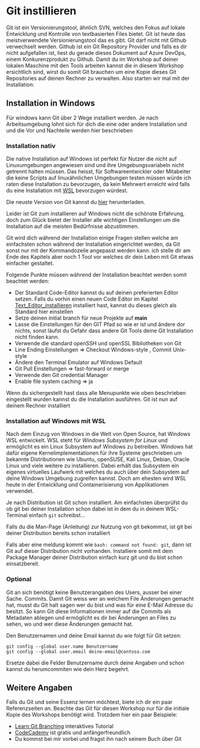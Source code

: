 # Git instillieren
Git ist ein Versionierungstool, ähnlich SVN, welches den Fokus auf lokale Entwicklung und Kontrolle von textbasierten Files bietet. Git ist heute das meistverwendete Versionierungstool das es gibt. Git darf nicht mit Github verwechselt werden. Github ist ein Git Repository Provider und falls es dir nicht aufgefallen ist, liest du gerade dieses Dokument auf Azure DevOps, einem Konkurenzprodukt zu Github. Damit du im Workshop auf deiner lokalen Maschine mit den Tools arbeiten kannst die in diesem Workshop ersichtlich sind, wirst du somit Git brauchen um eine Kopie dieses Git Repositories auf deinen Rechner zu verwalten. Also starten wir mal mit der Installation:

## Installation in Windows
Für windows kann Git über 2 Wege installiert werden. Je nach Arbeitsumgebung lohnt sich für dich die eine oder andere Installation und und die Vor und Nachteile werden hier beschrieben

### Installation nativ
Die native Installation auf Windows ist perfekt für Nutzer die nicht auf Linuxumgebungen angewiesen sind und ihre Umgebungsvariabeln nicht getrennt halten müssen. Das heisst, für Softwareentwickler oder Mitabeiter die keine Scripts auf linuxähnlichen Umgebungen testen müssen würde ich raten diese Installation zu bevorzugen, da kein Mehrwert erreicht wird falls du eine Installation mit [WSL](https://learn.microsoft.com/de-de/windows/wsl/about) bevorzugen würdest.

Die neuste Version von Git kannst du [hier](https://github.com/git-for-windows/git/releases/download/v2.43.0.windows.1/Git-2.43.0-64-bit.exe) herunterladen.

Leider ist Git zum installieren auf Windows nicht die schönste Erfahrung, doch zum Glück bietet der Installer alle wichtigen Einstellungen um die Installation auf die meisten Bedürfnisse abzustimmen.

Git wird dich während der Installation einige Fragen stellen welche am einfachsten schon während der Installation eingerichtet werden, da Git sonst nur mit der Kommandozeile angepasst werden kann. ich stelle dir am Ende des Kapitels aber noch 1 Tool vor welches dir dein Leben mit Git etwas einfacher gestaltet.

Folgende Punkte müssen während der Installation beachtet werden somit beachtet werden:

- Der Standard Code-Editor kannst du auf deinen preferierten Editor setzen. Falls du vorhin einen neuen Code Editor im Kapitel [Text_Editor_installieren]() installiert hast, kannst du dieses gleich als Standard hier einstellen
- Setze deinen initial branch für neue Projekte auf **main**
- Lasse die Einstellungen für den GIT Pfad so wie er ist und ändere dor nichts, sonst läufst du Gefahr dass andere Git Tools deine Git Installation nicht finden kann.
- Verwende die standard openSSH und openSSL Bibliotheken von Git
- Line Ending Einstellungen => Checkout Windows-style , Commit Unix-style
- Ändere den Terminal Emulator auf Windows Default
- Git Pull Einstellungen => fast-forward or merge
- Verwende den Git credential Manager
- Enable file system caching => ja

Wenn du sichergestellt hast dass alle Menupunkte wie oben beschrieben eingestellt wurden kannst du die Installation ausführen. Git ist nun auf deinem Rechner installiert

### Installation auf Windows mit WSL
Nach dem Einzug von Windows in die Welt von Open Source, hat Windows WSL entwickelt. WSL steht für *Windows Subsystem for Linux* und ermöglicht es ein Linux Subsystem auf Windows zu betreiben. Windows hat dafür eigene Kernelimplementationen für ihre Systeme geschrieben um bekannte Distributionen wie Ubuntu, openSUSE, Kali Linux, Debian, Oracle Linux und viele weitere zu installieren. Dabei erhält das Subsystem ein eigenes virtuelles Laufwerk mit welches du auch über dein Subsystem auf deine Windows Umgebung zugreifen kannst. Doch am ehesten wird WSL heute in der Entwicklung und Containerisierung von Applikationen verwendet.

Je nach Distribution ist Git schon installiert. Am einfachsten überprüfst du ob git bei deiner Installation schon dabei ist in dem du in deinem WSL-Terminal einfach `git` schreibst...

Falls du die Man-Page (Anleitung) zur Nutzung von git bekommst, ist git bei deiner Distribution bereits schon installiert

Falls aber eine meldung kommt wie `bash: command not found: git`, dann ist Git auf dieser Distribution nicht vorhanden. Installiere somit mit dem Package Manager deiner Distribution einfach kurz git und du bist schon einsatzbereit.


### Optional
Git an sich benötigt keine Benutzerangaben des Users, ausser bei einer Sache. Commits. Damit Git weiss wer an welchem File Änderungen gemacht hat, musst du Git halt sagen wer du bist und was für eine E-Mail Adresse du besitzt. So kann Git diese Informationen immer auf die Commits als Metadaten ablegen und ermöglicht es dir bei Änderungen an Files zu sehen, wo und wer diese Änderungen gemacht hat.

Den Benutzernamen und deine Email kannst du wie folgt für Git setzen:
```
git config --global user.name Benutzername
git config --global user.email deine-email@contoso.com
```
Ersetze dabei die Felder Benutzername durch deine Angaben und schon kannst du herumcommiten wie dein Herz begehrt.

## Weitere Angaben
Falls du Git und seine Essenz lernen möchtest, biete ich dir ein paar Referenzseiten an. Beachte das Git für diesen Workshop nur für die initiale Kopie des Workshops benötigt wird. Trotzdem hier ein paar Beispiele:

- [Learn Git Branching](https://learngitbranching.js.org/) interaktives Tutorial
- [CodeCademy](https://www.codecademy.com/learn/learn-git) ist gratis und anfängerfreundlich
- Du kommst bei mir vorbei und fragst ihn nach seinem Buch über Git
